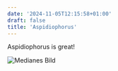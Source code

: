 ```yaml
---
date: '2024-11-05T12:15:58+01:00'
draft: false
title: 'Aspidiophorus'
---
```

Aspidiophorus is great!

![Medianes Bild](Median.jpg)